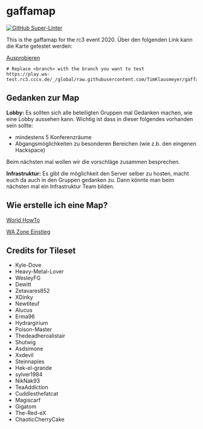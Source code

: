 # gaffamap

[![GitHub Super-Linter](https://github.com/TimKlausmeyer/gaffamap/workflows/Lint%20Code%20Base/badge.svg)](https://github.com/marketplace/actions/super-linter)



This is the gaffamap for the rc3 event 2020. Über den folgenden Link kann die Karte getestet werden:

[Ausprobieren](https://play.wa-test.rc3.cccv.de/_/global/raw.githubusercontent.com/TimKlausmeyer/gaffamap/main/lobby.json)

```
# Replace <branch> with the branch you want to test
https://play.wa-test.rc3.cccv.de/_/global/raw.githubusercontent.com/TimKlausmeyer/gaffamap/<branch>/lobby.json
```

## Gedanken zur Map

**Lobby:**
Es sollten sich alle beteiligten Gruppen mal Gedanken machen, wie eine Lobby aussehen kann.
Wichtig ist dass in dieser folgendes vorhanden sein sollte:

+ mindestens 5 Konferenzräume
+ Abgangsmöglichkeiten zu besonderen Bereichen (wie z.b. den eingenen Hackspace)

Beim nächsten mal wollen wir die vorschläge zusammen besprechen.

**Infrastruktur:**
Es gibt die möglichkeit den Server selber zu hosten, macht euch da auch in den Gruppen gedanken zu.
Dann könnte man beim nächsten mal ein Infrastruktur Team bilden.



## Wie erstelle ich eine Map?

[World HowTo](https://rc3.pages.git.cccv.de/world-howto/)

[WA Zone Einstieg](https://codimd.c3d2.de/WA-Zone-Einstieg-00#)



## Credits for Tileset

+ Kyle-Dove
+ Heavy-Metal-Lover
+ WesleyFG
+ Dewitt
+ Zetavares852
+ XDinky
+ Newtiteuf
+ Alucus
+ Erma96
+ Hydrargirium
+ Poison-Master
+ Thedeadheroalistair
+ Shutwig
+ Asdsimone
+ Xxdevil
+ Steinnaples
+ Hek-el-grande
+ sylver1984
+ NikNak93
+ TeaAddiction
+ Cuddlesthefatcat
+ Magiscarf
+ Gigatom
+ The-Red-eX
+ ChaoticCherryCake
